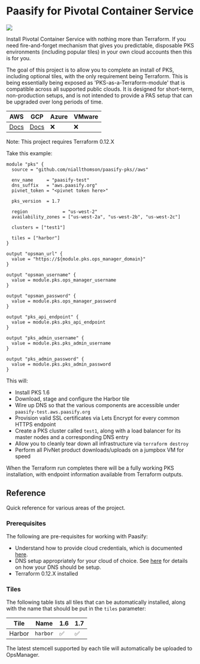 # Paasify for Pivotal Container Service

![](https://github.com/niallthomson/paasify-pks/workflows/CI/badge.svg)

Install Pivotal Container Service with nothing more than Terraform. If you need fire-and-forget mechanism that gives you predictable, disposable PKS environments (including popular tiles) in your own cloud accounts then this is for you.

The goal of this project is to allow you to complete an install of PKS, including optional tiles, with the only requirement being Terraform. This is being essentially being exposed as 'PKS-as-a-Terraform-module' that is compatible across all supported public clouds. It is designed for short-term, non-production setups, and is not intended to provide a PAS setup that can be upgraded over long periods of time.

| AWS | GCP | Azure | VMware |
|------|-----|-----|-----|
| [Docs](docs/modules/aws.md) | [Docs](docs/modules/gcp.md) | :x: | :x: |

Note: This project requires Terraform 0.12.X

Take this example:

```
module "pks" {
  source = "github.com/niallthomson/paasify-pks//aws"

  env_name     = "paasify-test"
  dns_suffix   = "aws.paasify.org"
  pivnet_token = "<pivnet token here>"

  pks_version  = 1.7

  region             = "us-west-2"
  availability_zones = ["us-west-2a", "us-west-2b", "us-west-2c"]
  
  clusters = ["test1"]

  tiles = ["harbor"]
}

output "opsman_url" {
  value = "https://${module.pks.ops_manager_domain}"
}

output "opsman_username" {
  value = module.pks.ops_manager_username
}

output "opsman_password" {
  value = module.pks.ops_manager_password
}

output "pks_api_endpoint" {
  value = module.pks.pks_api_endpoint
}

output "pks_admin_username" {
  value = module.pks.pks_admin_username
}

output "pks_admin_password" {
  value = module.pks.pks_admin_password
}
```

This will:
- Install PKS 1.6
- Download, stage and configure the Harbor tile
- Wire up DNS so that the various components are accessible under `paasify-test.aws.paasify.org`
- Provision valid SSL certificates via Lets Encrypt for every common HTTPS endpoint
- Create a PKS cluster called `test1`, along with a load balancer for its master nodes and a corresponding DNS entry
- Allow you to cleanly tear down all infrastructure via `terraform destroy`
- Perform all PivNet product downloads/uploads on a jumpbox VM for speed

When the Terraform run completes there will be a fully working PKS installation, with endpoint information available from Terraform outputs.

## Reference

Quick reference for various areas of the project.

### Prerequisites

The following are pre-requisites for working with Paasify:
- Understand how to provide cloud credentials, which is documented [here](https://github.com/niallthomson/paasify-core/blob/master/docs/handling-cloud-credentials.md).
- DNS setup appropriately for your cloud of choice. See [here](https://github.com/niallthomson/paasify-core/blob/master/docs/dns-setup.md) for details on how your DNS should be setup.
- Terraform 0.12.X installed

### Tiles

The following table lists all tiles that can be automatically installed, along with the name that should be put in the `tiles` parameter:

| Tile | Name| 1.6 | 1.7 |
|------|-----|-----|-----|
| Harbor | `harbor` | :white_check_mark: | :white_check_mark: |

The latest stemcell supported by each tile will automatically be uploaded to OpsManager.
